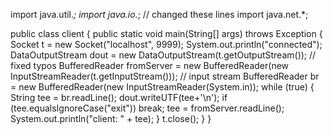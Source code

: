 import java.util.*;
import java.io.*; // changed these lines
import java.net.*;

public class client {
    public static void main(String[] args) throws Exception {
        Socket t = new Socket("localhost", 9999);
        System.out.println("connected");
        DataOutputStream dout = new DataOutputStream(t.getOutputStream()); // fixed typos
        BufferedReader fromServer = new BufferedReader(new InputStreamReader(t.getInputStream())); // input stream
        BufferedReader br = new BufferedReader(new InputStreamReader(System.in));
        while (true) {
            String tee = br.readLine();
            dout.writeUTF(tee+'\n');
            if (tee.equalsIgnoreCase("exit"))
                break;
            tee = fromServer.readLine();
            System.out.println("client: " + tee);
        }
        t.close();
    }
}
